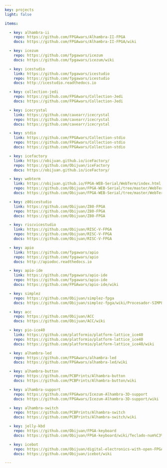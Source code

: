 ```yaml
---
key: projects
light: false

items:

  - key: alhambra-ii
    repo: https://github.com/FPGAwars/Alhambra-II-FPGA
    docs: https://github.com/FPGAwars/Alhambra-II-FPGA/wiki

  - key: icezum
    repo: https://github.com/fpgawars/icezum
    docs: https://github.com/fpgawars/icezum/wiki

  - key: icestudio
    link: https://github.com/fpgawars/icestudio
    repo: https://github.com/fpgawars/icestudio
    docs: http://icestudio.readthedocs.io

  - key: collection-jedi
    repo: https://github.com/FPGAwars/Collection-Jedi
    docs: https://github.com/FPGAwars/Collection-Jedi

  - key: icecrystal
    link: https://github.com/cavearr/icecrystal
    repo: https://github.com/cavearr/icecrystal
    docs: https://github.com/cavearr/icecrystal

  - key: stdio
    link: https://github.com/FPGAwars/Collection-stdio
    repo: https://github.com/FPGAwars/Collection-stdio
    docs: https://github.com/FPGAwars/Collection-stdio

  - key: icefactory
    link: https://obijuan.github.io/iceFactory/
    repo: https://github.com/Obijuan/iceFactory
    docs: https://obijuan.github.io/iceFactory/

  - key: webterm
    link: https://obijuan.github.io/FPGA-WEB-Serial/WebTerm/index.html
    repo: https://github.com/Obijuan/FPGA-WEB-Serial/tree/master/WebTerm
    docs: https://github.com/Obijuan/FPGA-WEB-Serial/tree/master/WebTerm

  - key: z80icestudio
    link: https://github.com/Obijuan/Z80-FPGA
    repo: https://github.com/Obijuan/Z80-FPGA
    docs: https://github.com/Obijuan/Z80-FPGA

  - key: riscvicestudio
    link: https://github.com/Obijuan/RISC-V-FPGA
    repo: https://github.com/Obijuan/RISC-V-FPGA
    docs: https://github.com/Obijuan/RISC-V-FPGA

  - key: apio
    link: https://github.com/fpgawars/apio
    repo: https://github.com/fpgawars/apio
    docs: http://apiodoc.readthedocs.io

  - key: apio-ide
    link: https://github.com/fpgawars/apio-ide
    repo: https://github.com/fpgawars/apio-ide
    docs: https://github.com/FPGAwars/apio-ide/wiki

  - key: simplez
    repo: https://github.com/Obijuan/simplez-fpga
    docs: https://github.com/Obijuan/simplez-fpga/wiki/Procesador-SIMPLEZ-F

  - key: acc
    repo: https://github.com/Obijuan/ACC
    docs: https://github.com/Obijuan/ACC/wiki

  - key: pio-ice40
    link: https://github.com/platformio/platform-lattice_ice40
    repo: https://github.com/platformio/platform-lattice_ice40
    docs: https://github.com/platformio/platform-lattice_ice40/wiki

  - key: alhambra-led
    repo: https://github.com/FPGAwars/alhambra-led
    docs: https://github.com/FPGAwars/alhambra-led/wiki

  - key: alhambra-button
    repo: https://github.com/PCBPrints/Alhambra-button
    docs: https://github.com/PCBPrints/Alhambra-button/wiki

  - key: alhambra-support
    repo: https://github.com/FPGAwars/Icezum-Alhambra-3D-support
    docs: https://github.com/FPGAwars/Icezum-Alhambra-3D-support/wiki

  - key: alhambra-switch
    repo: https://github.com/PCBPrints/Alhambra-switch
    docs: https://github.com/PCBPrints/Alhambra-switch/wiki

  - key: jelly-kbd
    repo: https://github.com/Obijuan/FPGA-keyboard
    docs: https://github.com/Obijuan/FPGA-keyboard/wiki/Teclado-num%C3%A9rico-USB-Jelly-Comb

  - key: icebot
    repo: https://github.com/Obijuan/digital-electronics-with-open-FPGAs-tutorial
    docs: https://github.com/Obijuan/icebot/wiki

---
```

